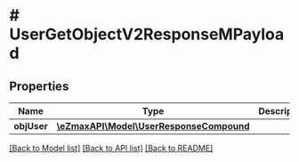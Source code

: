 # # UserGetObjectV2ResponseMPayload

## Properties

Name | Type | Description | Notes
------------ | ------------- | ------------- | -------------
**objUser** | [**\eZmaxAPI\Model\UserResponseCompound**](UserResponseCompound.md) |  |

[[Back to Model list]](../../README.md#models) [[Back to API list]](../../README.md#endpoints) [[Back to README]](../../README.md)
